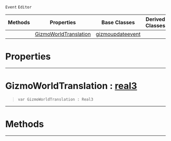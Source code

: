 `Event` `Editor`



|Methods|Properties|Base Classes|Derived Classes|
|---|---|---|---|
| |[ GizmoWorldTranslation](https://github.com/ZilchEngine/ZilchDocs/blob/master/code_reference/class_reference/translategizmoupdateevent.md#gizmoworldtranslation-ze)|[gizmoupdateevent](https://github.com/ZilchEngine/ZilchDocs/blob/master/code_reference/class_reference/gizmoupdateevent.md)| |


 #  Properties


---  
 #  GizmoWorldTranslation : [real3](https://github.com/ZilchEngine/ZilchDocs/blob/master/code_reference/nada_base_types/real3.md)

> 
> ``` lang=cpp, name=Nada
> var GizmoWorldTranslation : Real3


---  
 #  Methods


---  
 

 